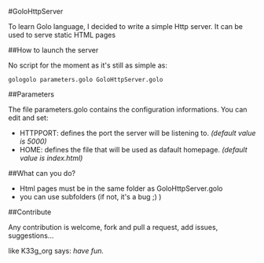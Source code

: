 #GoloHttpServer

To learn Golo language, I decided to write a simple Http server.
It can be used to serve static HTML pages

##How to launch the server

No script for the moment as it's still as simple as:

	gologolo parameters.golo GoloHttpServer.golo

##Parameters

The file parameters.golo contains the configuration informations.
You can edit and set:

- HTTPPORT: defines the port the server will be listening to. *(default value is 5000)*
- HOME: defines the file that will be used as dafault homepage. *(default value is index.html)*

##What can you do?

- Html pages must be in the same folder as GoloHttpServer.golo
- you can use subfolders (if not, it's a bug ;) )

##Contribute

Any contribution is welcome, fork and pull a request, add issues, suggestions...

like K33g_org says:
*have fun.*